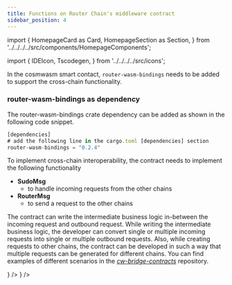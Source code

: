 ```yaml
---
title: Functions on Router Chain's middleware contract
sidebar_position: 4
---
```


import {
HomepageCard as Card,
HomepageSection as Section,
} from '../../../../src/components/HomepageComponents';

import {
IDEIcon,
Tscodegen,
} from '../../../../src/icons';

In the cosmwasm smart contact, `router-wasm-bindings` needs to be added to support the cross-chain functionality.

### router-wasm-bindings as dependency

The router-wasm-bindings crate dependency can be added as shown in the following code snippet.

```jsx
[dependencies]
# add the following line in the cargo.toml [dependencies] section
router-wasm-bindings = "0.2.4"
```

To implement cross-chain interoperability, the contract needs to implement the following functionality

- **SudoMsg**
  - to handle incoming requests from the other chains
- **RouterMsg**
  - to send a request to the other chains

The contract can write the intermediate business logic in-between the incoming request and outbound request. While writing the intermediate business logic, the developer can convert single or multiple incoming requests into single or multiple outbound requests.
Also, while creating requests to other chains, the contract can be developed in such a way that multiple requests can be generated for different chains.
You can find examples of different scenarios in the [_cw-bridge-contracts_](https://github.com/router-protocol/cw-bridge-contracts.git) repository.

<Section>
  <Card
    title="SudoMsg"
    description="Enum type for handling the incoming requests on Router Chain's contracts"
    to="/omnichain-framework/understanding-omnichain-framework/router-chain-middleware-contract/sudomsg"
    icon={<IDEIcon />}
  />
    <Card
    title="RouterMsg"
    description="Enum type for creating outbound requests for destination chain contracts"
    to="/omnichain-framework/understanding-omnichain-framework/router-chain-middleware-contract/routermsg"
    icon={<Tscodegen />}
  /> 
</Section>
